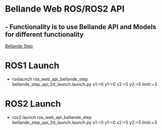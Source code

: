 # Bellande Web ROS/ROS2 API

## - Functionality is to use Bellande API and Models for different functionality
[Bellande Step](https://github.com/RonaldsonBellande/bellande_robots_step)

# ROS1 Launch 
- roslaunch ros_web_api_bellande_step bellande_step_api_2d_launch.launch.py x1:=0 y1:=0 x2:=5 y2:=5 limit:=3

# ROS2 Launch
- ros2 launch ros_web_api_bellande_step bellande_step_api_2d_launch.launch.py x1:=0 y1:=0 x2:=5 y2:=5 limit:=3
